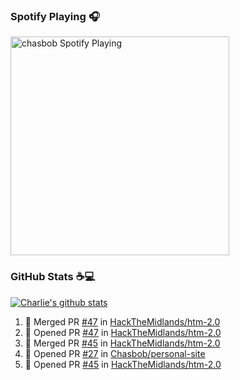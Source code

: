 ### Spotify Playing 🎧

[<img src="https://novatorem.chasbob.vercel.app/api/spotify" alt="chasbob Spotify Playing" width="350" />](https://open.spotify.com/user/charlie2026)

### GitHub Stats :coffee::computer:

[![Charlie's github stats](https://github-readme-stats-six-tau.vercel.app/api?username=chasbob&count_private=true&hide_rank=true&hide=stars&hide_title=true)](https://github.com/anuraghazra/github-readme-stats)

<!--START_SECTION:activity-->
1. 🎉 Merged PR [#47](https://github.com/HackTheMidlands/htm-2.0/pull/47) in [HackTheMidlands/htm-2.0](https://github.com/HackTheMidlands/htm-2.0)
2. 💪 Opened PR [#47](https://github.com/HackTheMidlands/htm-2.0/pull/47) in [HackTheMidlands/htm-2.0](https://github.com/HackTheMidlands/htm-2.0)
3. 🎉 Merged PR [#45](https://github.com/HackTheMidlands/htm-2.0/pull/45) in [HackTheMidlands/htm-2.0](https://github.com/HackTheMidlands/htm-2.0)
4. 💪 Opened PR [#27](https://github.com/Chasbob/personal-site/pull/27) in [Chasbob/personal-site](https://github.com/Chasbob/personal-site)
5. 💪 Opened PR [#45](https://github.com/HackTheMidlands/htm-2.0/pull/45) in [HackTheMidlands/htm-2.0](https://github.com/HackTheMidlands/htm-2.0)
<!--END_SECTION:activity-->
